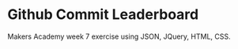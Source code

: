 Github Commit Leaderboard
=========================

Makers Academy week 7 exercise using JSON, JQuery, HTML, CSS.

